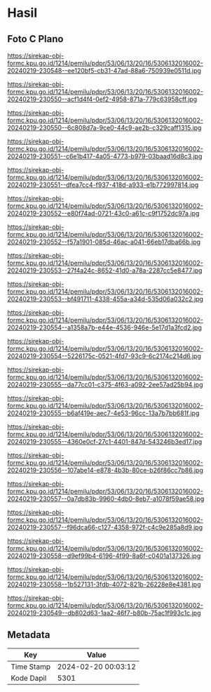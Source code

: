 # Hasil

## Foto C Plano

https://sirekap-obj-formc.kpu.go.id/1214/pemilu/pdpr/53/06/13/20/16/5306132016002-20240219-230548--ee120bf5-cb31-47ad-88a6-750939e0511d.jpg

https://sirekap-obj-formc.kpu.go.id/1214/pemilu/pdpr/53/06/13/20/16/5306132016002-20240219-230550--acf1d4f4-0ef2-4958-871a-779c63958cff.jpg

https://sirekap-obj-formc.kpu.go.id/1214/pemilu/pdpr/53/06/13/20/16/5306132016002-20240219-230550--6c808d7a-9ce0-44c9-ae2b-c329caff1315.jpg

https://sirekap-obj-formc.kpu.go.id/1214/pemilu/pdpr/53/06/13/20/16/5306132016002-20240219-230551--c6e1b417-4a05-4773-b979-03baad16d8c3.jpg

https://sirekap-obj-formc.kpu.go.id/1214/pemilu/pdpr/53/06/13/20/16/5306132016002-20240219-230551--dfea7cc4-f937-418d-a933-e1b772997814.jpg

https://sirekap-obj-formc.kpu.go.id/1214/pemilu/pdpr/53/06/13/20/16/5306132016002-20240219-230552--e80f74ad-0721-43c0-a61c-c9f1752dc97a.jpg

https://sirekap-obj-formc.kpu.go.id/1214/pemilu/pdpr/53/06/13/20/16/5306132016002-20240219-230552--f57a1901-085d-46ac-a041-66eb17dba66b.jpg

https://sirekap-obj-formc.kpu.go.id/1214/pemilu/pdpr/53/06/13/20/16/5306132016002-20240219-230553--27f4a24c-8652-41d0-a78a-2287cc5e8477.jpg

https://sirekap-obj-formc.kpu.go.id/1214/pemilu/pdpr/53/06/13/20/16/5306132016002-20240219-230553--bf491711-4338-455a-a34d-535d06a032c2.jpg

https://sirekap-obj-formc.kpu.go.id/1214/pemilu/pdpr/53/06/13/20/16/5306132016002-20240219-230554--a1358a7b-e44e-4536-946e-5e17d1a3fcd2.jpg

https://sirekap-obj-formc.kpu.go.id/1214/pemilu/pdpr/53/06/13/20/16/5306132016002-20240219-230554--5226175c-0521-4fd7-93c9-6c2174c214d6.jpg

https://sirekap-obj-formc.kpu.go.id/1214/pemilu/pdpr/53/06/13/20/16/5306132016002-20240219-230555--da77cc01-c375-4f63-a092-2ee57ad25b94.jpg

https://sirekap-obj-formc.kpu.go.id/1214/pemilu/pdpr/53/06/13/20/16/5306132016002-20240219-230555--b6af419e-aec7-4e53-96cc-13a7b7bb681f.jpg

https://sirekap-obj-formc.kpu.go.id/1214/pemilu/pdpr/53/06/13/20/16/5306132016002-20240219-230555--4360e0cf-27c1-4401-847d-543246b3ed17.jpg

https://sirekap-obj-formc.kpu.go.id/1214/pemilu/pdpr/53/06/13/20/16/5306132016002-20240219-230556--107abe14-e878-4b3b-80ce-b26f86cc7b86.jpg

https://sirekap-obj-formc.kpu.go.id/1214/pemilu/pdpr/53/06/13/20/16/5306132016002-20240219-230557--0a7db83b-9960-4db0-8eb7-a1078f59ae58.jpg

https://sirekap-obj-formc.kpu.go.id/1214/pemilu/pdpr/53/06/13/20/16/5306132016002-20240219-230557--f96dca66-c127-4358-972f-c4c9e285a8d9.jpg

https://sirekap-obj-formc.kpu.go.id/1214/pemilu/pdpr/53/06/13/20/16/5306132016002-20240219-230558--d9ef99b4-6196-4f99-8a6f-c0401a137326.jpg

https://sirekap-obj-formc.kpu.go.id/1214/pemilu/pdpr/53/06/13/20/16/5306132016002-20240219-230558--1b527131-3fdb-4072-821b-26228e8e4381.jpg

https://sirekap-obj-formc.kpu.go.id/1214/pemilu/pdpr/53/06/13/20/16/5306132016002-20240219-230549--db802d63-1aa2-46f7-b80b-75ac1f993c1c.jpg


## Metadata

| Key        | Value               |
| ---------- | ------------------- |
| Time Stamp | 2024-02-20 00:03:12 |
| Kode Dapil | 5301                |



